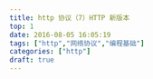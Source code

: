 ```yaml
---
title: http 协议（7）HTTP 新版本
top: 1
date: 2016-08-05 16:05:19
tags: ["http","网络协议","编程基础"]
categories: ["http"]
draft: true
---
```



